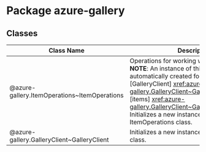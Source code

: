 # Package azure-gallery
## Classes
| Class Name | Description |
|---|---|
| @azure-gallery.ItemOperations~ItemOperations |Operations for working with gallery items. __NOTE__: An instance of this class is automatically created for an instance of the [GalleryClient] <xref:azure-gallery.GalleryClient~GalleryClient>. See [items] <xref:azure-gallery.GalleryClient~GalleryClient%23items>. Initializes a new instance of the ItemOperations class.|
| @azure-gallery.GalleryClient~GalleryClient |Initializes a new instance of the GalleryClient class.|

